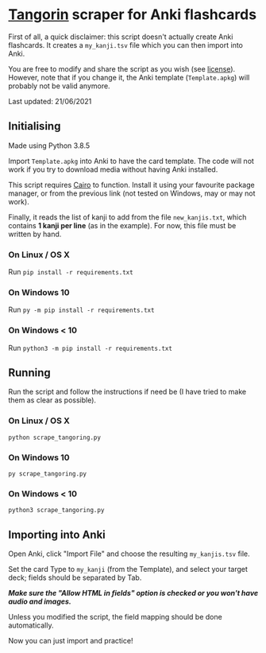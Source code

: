# [Tangorin](https://tangorin.com/) scraper for Anki flashcards

First of all, a quick disclaimer: this script doesn't actually create Anki flashcards. It creates a `my_kanji.tsv` file which you can then import into Anki.

You are free to modify and share the script as you wish (see [license](https://github.com/rykerish/tangorin_scraper/blob/main/LICENSE)). However, note that if you change it, the Anki template (`Template.apkg`) will probably not be valid anymore.

Last updated: 21/06/2021

## Initialising

Made using Python 3.8.5

Import `Template.apkg` into Anki to have the card template. The code will not work if you try to download media without having Anki installed.

This script requires [Cairo](https://www.cairographics.org/download/) to function. Install it using your favourite package manager, or from the previous link (not tested on Windows, may or may not work).

Finally, it reads the list of kanji to add from the file `new_kanjis.txt`, which contains **1 kanji per line** (as in the example). For now, this file must be written by hand.

### On Linux / OS X

Run `pip install -r requirements.txt`

### On Windows 10

Run `py -m pip install -r requirements.txt`

### On Windows < 10

Run `python3 -m pip install -r requirements.txt`

## Running

Run the script and follow the instructions if need be (I have tried to make them as clear as possible).

### On Linux / OS X

`python scrape_tangoring.py`

### On Windows 10

`py scrape_tangoring.py`

### On Windows < 10

`python3 scrape_tangoring.py`

## Importing into Anki

Open Anki, click "Import File" and choose the resulting `my_kanjis.tsv` file.

Set the card Type to `my_kanji` (from the Template), and select your target deck; fields should be separated by Tab.

***Make sure the "Allow HTML in fields" option is checked or you won't have audio and images.***

Unless you modified the script, the field mapping should be done automatically.

Now you can just import and practice!

